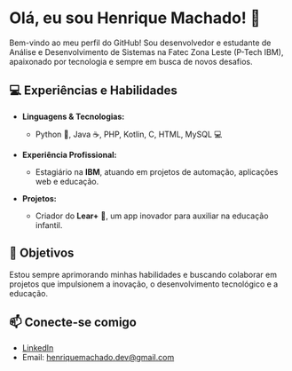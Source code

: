 # Olá, eu sou Henrique Machado! 👋

Bem-vindo ao meu perfil do GitHub! Sou desenvolvedor e estudante de Análise e Desenvolvimento de Sistemas na Fatec Zona Leste (P-Tech IBM), apaixonado por tecnologia e sempre em busca de novos desafios.

## 💻 Experiências e Habilidades

- **Linguagens & Tecnologias:**  
  - Python 🐍, Java ☕, PHP, Kotlin, C, HTML, MySQL 💻
  
- **Experiência Profissional:**  
  - Estagiário na **IBM**, atuando em projetos de automação, aplicações web e educação.

- **Projetos:**  
  - Criador do **Lear+** 📱, um app inovador para auxiliar na educação infantil.

## 🚀 Objetivos

Estou sempre aprimorando minhas habilidades e buscando colaborar em projetos que impulsionem a inovação, o desenvolvimento tecnológico e a educação.

## 📫 Conecte-se comigo

- [LinkedIn](https://www.linkedin.com/in/henriquedasilvamachado)
- Email: henriquemachado.dev@gmail.com
